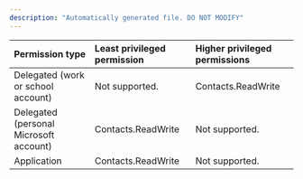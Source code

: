 ```yaml
---
description: "Automatically generated file. DO NOT MODIFY"
---
```


|Permission type|Least privileged permission|Higher privileged permissions|
|:---|:---|:---|
|Delegated (work or school account)|Not supported.|Contacts.ReadWrite|
|Delegated (personal Microsoft account)|Contacts.ReadWrite|Not supported.|
|Application|Contacts.ReadWrite|Not supported.|

